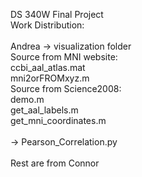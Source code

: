 DS 340W Final Project <br />
Work Distribution: <br />
<br />
Andrea -> visualization folder <br />
Source from MNI website:<br />
ccbi_aal_atlas.mat <br />
mni2orFROMxyz.m <br />
Source from Science2008: <br />
demo.m <br />
get_aal_labels.m <br />
get_mni_coordinates.m <br />
<br />
-> Pearson_Correlation.py <br />
<br />
Rest are from Connor
